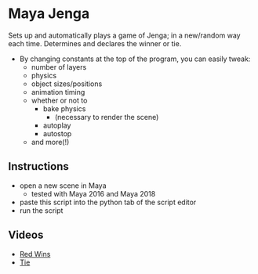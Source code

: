 # Maya Jenga

Sets up and automatically plays a game of Jenga; in a new/random way each time. Determines and declares the winner or tie.

* By changing constants at the top of the program, you can easily tweak:
  * number of layers
  * physics
  * object sizes/positions
  * animation timing
  * whether or not to
    * bake physics
      * (necessary to render the scene)
    * autoplay
    * autostop
  * and more(!)

## Instructions
* open a new scene in Maya 
  * tested with Maya 2016 and Maya 2018
* paste this script into the python tab of the script editor
* run the script

## Videos
* [Red Wins](https://youtu.be/Hpj0l4yoI6c)
* [Tie](https://youtu.be/t9MHSGzVmcQ)
